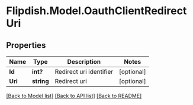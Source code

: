 # Flipdish.Model.OauthClientRedirectUri
## Properties

Name | Type | Description | Notes
------------ | ------------- | ------------- | -------------
**Id** | **int?** | Redirect uri identifier | [optional] 
**Uri** | **string** | Redirect uri | [optional] 

[[Back to Model list]](../README.md#documentation-for-models) [[Back to API list]](../README.md#documentation-for-api-endpoints) [[Back to README]](../README.md)

